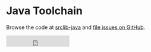 # Java Toolchain

Browse the code at [srclib-java](https://sourcegraph.com/sourcegraph/srclib-java) and [file issues on GitHub](https://github.com/sourcegraph/srclib-java).

<iframe src="http://ghbtns.com/github-btn.html?user=sourcegraph&repo=srclib-java&type=watch&count=true&size=large"
  allowtransparency="true" frameborder="0" scrolling="0" width="170" height="30"></iframe>
